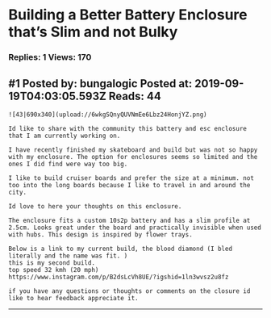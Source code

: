 # Building a Better Battery Enclosure that&rsquo;s Slim and not Bulky

### Replies: 1 Views: 170

## \#1 Posted by: bungalogic Posted at: 2019-09-19T04:03:05.593Z Reads: 44

```
![43|690x340](upload://6wkgSQnyQUVNmEe6Lbz24HonjYZ.png) 

Id like to share with the community this battery and esc enclosure that I am currently working on. 

I have recently finished my skateboard and build but was not so happy with my enclosure. The option for enclosures seems so limited and the ones I did find were way too big. 

I like to build cruiser boards and prefer the size at a minimum. not too into the long boards because I like to travel in and around the city. 

Id love to here your thoughts on this enclosure. 

The enclosure fits a custom 10s2p battery and has a slim profile at 2.5cm. Looks great under the board and practically invisible when used with hubs. This design is inspired by flower trays. 

Below is a link to my current build, the blood diamond (I bled literally and the name was fit. )
this is my second build. 
top speed 32 kmh (20 mph)
https://www.instagram.com/p/B2dsLcVh8UE/?igshid=1ln3wvsz2u8fz

if you have any questions or thoughts or comments on the closure id like to hear feedback appreciate it.
```

---
